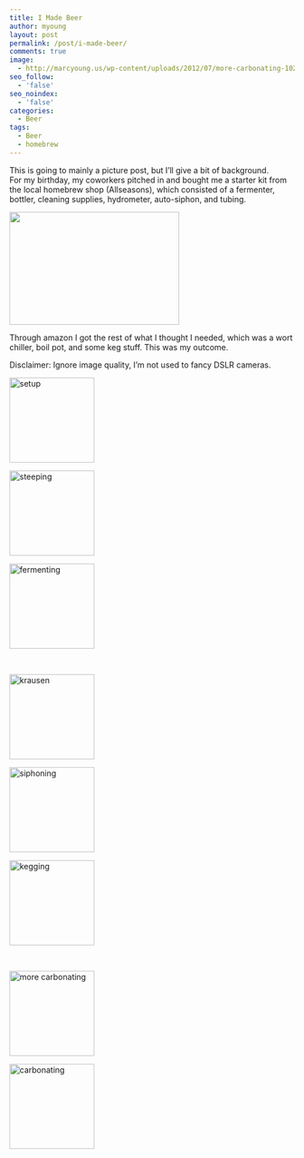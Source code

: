 ```yaml
---
title: I Made Beer
author: myoung
layout: post
permalink: /post/i-made-beer/
comments: true
image:
  - http://marcyoung.us/wp-content/uploads/2012/07/more-carbonating-1024x682.jpg
seo_follow:
  - 'false'
seo_noindex:
  - 'false'
categories:
  - Beer
tags:
  - Beer
  - homebrew
---
```

<!--more-->
This is going to mainly a picture post, but I&#8217;ll give a bit of background.  
For my birthday, my coworkers pitched in and bought me a starter kit from the local homebrew shop (Allseasons), which consisted of a fermenter, bottler, cleaning supplies, hydrometer, auto-siphon, and tubing.

[<img class="alignnone size-medium wp-image-27" title="setup" src="http://marcyoung.us/wp-content/uploads/2012/07/setup-300x199.jpg" alt="" width="300" height="199" />][1]

Through amazon I got the rest of what I thought I needed, which was a wort chiller, boil pot, and some keg stuff. This was my outcome.

Disclaimer: Ignore image quality, I&#8217;m not used to fancy DSLR cameras.

<!-- see gallery_shortcode() in wp-includes/media.php -->

<div id='gallery-1' class='gallery galleryid-21 gallery-columns-3 gallery-size-thumbnail'>
  <dl class='gallery-item'>
    <dt class='gallery-icon'>
      <a href='http://marcyoung.us/post/i-made-beer/setup/' title='setup'><img width="150" height="150" src="http://marcyoung.us/wp-content/uploads/2012/07/setup-150x150.jpg" class="attachment-thumbnail" alt="setup" /></a>
    </dt>
  </dl>
  
  <dl class='gallery-item'>
    <dt class='gallery-icon'>
      <a href='http://marcyoung.us/post/i-made-beer/steeping/' title='steeping'><img width="150" height="150" src="http://marcyoung.us/wp-content/uploads/2012/07/steeping-150x150.jpg" class="attachment-thumbnail" alt="steeping" /></a>
    </dt>
  </dl>
  
  <dl class='gallery-item'>
    <dt class='gallery-icon'>
      <a href='http://marcyoung.us/post/i-made-beer/fermenting/' title='fermenting'><img width="150" height="150" src="http://marcyoung.us/wp-content/uploads/2012/07/fermenting-150x150.jpg" class="attachment-thumbnail" alt="fermenting" /></a>
    </dt>
  </dl>
  
  <br style="clear: both" /><dl class='gallery-item'>
    <dt class='gallery-icon'>
      <a href='http://marcyoung.us/post/i-made-beer/krausen/' title='krausen'><img width="150" height="150" src="http://marcyoung.us/wp-content/uploads/2012/07/krausen-150x150.jpg" class="attachment-thumbnail" alt="krausen" /></a>
    </dt>
  </dl>
  
  <dl class='gallery-item'>
    <dt class='gallery-icon'>
      <a href='http://marcyoung.us/post/i-made-beer/siphoning/' title='siphoning'><img width="150" height="150" src="http://marcyoung.us/wp-content/uploads/2012/07/siphoning-150x150.jpg" class="attachment-thumbnail" alt="siphoning" /></a>
    </dt>
  </dl>
  
  <dl class='gallery-item'>
    <dt class='gallery-icon'>
      <a href='http://marcyoung.us/post/i-made-beer/kegging/' title='kegging'><img width="150" height="150" src="http://marcyoung.us/wp-content/uploads/2012/07/kegging-150x150.jpg" class="attachment-thumbnail" alt="kegging" /></a>
    </dt>
  </dl>
  
  <br style="clear: both" /><dl class='gallery-item'>
    <dt class='gallery-icon'>
      <a href='http://marcyoung.us/post/i-made-beer/more-carbonating/' title='more carbonating'><img width="150" height="150" src="http://marcyoung.us/wp-content/uploads/2012/07/more-carbonating-150x150.jpg" class="attachment-thumbnail" alt="more carbonating" /></a>
    </dt>
  </dl>
  
  <dl class='gallery-item'>
    <dt class='gallery-icon'>
      <a href='http://marcyoung.us/post/i-made-beer/carbonating/' title='carbonating'><img width="150" height="150" src="http://marcyoung.us/wp-content/uploads/2012/07/carbonating-150x150.jpg" class="attachment-thumbnail" alt="carbonating" /></a>
    </dt>
  </dl>
  
  <br style='clear: both;' />
</div>

 [1]: http://marcyoung.us/wp-content/uploads/2012/07/setup.jpg
